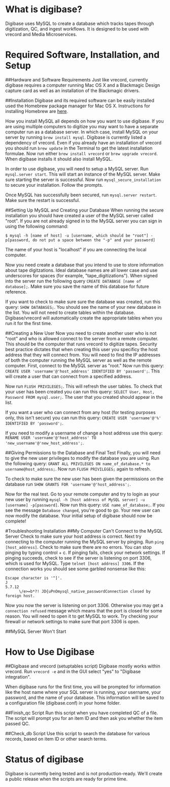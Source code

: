 # What is digibase?
Digibase uses MySQL to create a database which tracks tapes through digitization, QC, and ingest workflows. It is designed to be used with vrecord and Media Microservices.  

# Required Software, Installation, and Setup
##Hardware and Software Requirements
Just like vrecord, currently digibase requires a computer running Mac OS X and a Blackmagic Design capture card as well as an installation of the Blackmagic drivers. 

##Installation
Digibase and its required software can be easily installed used the Homebrew package manager for Mac OS X. Instructions for installing Homebrew are [here](http://brew.sh). 

How you install MySQL all depends on how you want to use digibase. If you are using multiple computers to digitize you may want to have a separate computer run as a database server. In which case, install MySQL on your server by running `brew install mysql`. 
Digibase is currently listed a dependency of vrecord. Even if you already have an installation of vrecord you should run `brew update` in the Terminal to get the latest installation formulae. Now run either `brew install vrecord` or `brew upgrade vrecord`. When digibase installs it should also install MySQL.  

In order to use digibase, you will need to setup a MySQL server.  Run `mysql.server start`. This will start an instance of the MySQL server. Make sure starting the server is successful. Now run `mysql_secure_installation` to secure your installation. Follow the prompts. 

Once MySQL has successfully been secured, run `mysql.server restart`. Make sure the restart is successful.

##Setting Up MySQL and Creating your Database
When running the secure installation you should have created a user of the MySQL server called "root". If you are not already signed in to the MySQL server you can sign in using the following command:
```
$ mysql -h [name of host] -u [username, which should be "root"] -p[password, do not put a space between the "-p" and your password]
```
The name of your host is "localhost" if you are connecting the local computer. 

Now you need create a database that you intend to use to store information about tape digitzations. Ideal database names are all lower case and use underscores for spaces (for example, "tape_digitizations"). When signed into the server run the following query `CREATE DATABASE [name of database];`. Make sure you save the name of this database for future reference. 

If you want to check to make sure sure the database was created, run this query: `SHOW DATABASES;`. You should see the name of your new database in the list. You will not need to create tables within the database. Digibase/vrecord will automatically create the appropriate tables when you run it for the first time.  

##Creating a New User
Now you need to create another user who is not "root" and who is allowed connect to the server from a remote computer. This should be the computer that runs vrecord to digitize tapes. Security best practice dictates that when creating this user you specificy the host address that they will connect from. You will need to find the IP addresses of both the computer running the MySQL server as well as the remote computer. First, connect to the MySQL server as "root." Now run this query: `CREATE USER 'username'@'host_address' IDENTIFIED BY 'password';`. This will create a user that can connect from a specified address. 

Now run `FLUSH PRIVILEGES;`. This will refresh the user tables. To check that your user has been created you can run this query: `SELECT User, Host, Password FROM mysql.user;`. The user that you created should appear in the list.   

If you want a user who can connect from any host (for testing purposes only, this isn't secure) you can run this query: `CREATE USER 'username'@'%' IDENTIFIED BY 'password';`. 

If you need to modify a username of change a host address use this query: `RENAME USER 'username'@'host_address' TO 'new_username'@'new_host_address';`.

##Giving Permissions to the Database and Final Test
Finally, you will need to give the new user privileges to modify the database you are using. Run the following query: `GRANT ALL PRIVILEGES ON name_of_database.* to username@host_address;`. Now run `FLUSH PRIVILEGES;` again to refresh. 

To check to make sure the new user has been given the permissions on the database run `SHOW GRANTS FOR 'username'@'host_address';`. 

Now for the real test. Go to your remote computer and try to login as your new user by running `mysql -h [host address of MySQL server] -u [username] -p[password]`. Now run this query: `USE name_of_database;`. If you see the message `Database changed`, you're good to go. Your new user can now modify the database. Your initial setup of digibase should now be complete!

#Troubleshooting Installation
##My Computer Can't Connect to the MySQL Server
Check to make sure your host address is correct. Next try connecting to the computer running the MySQL server by pinging. Run `ping [host_address]`. Check to make sure there are no errors. You can stop pinging by typing control + c. If pinging fails, check your network settings. If pinging succeeds, check to see if the server is listening on port 3306, which is used for MySQL. Type `telnet [host address] 3306`. If the connection works you should see some garbled nonsense like this: 
```
Escape character is '^]'.
J
5.7.12
      \/e>=b*?! JD{uPnOmysql_native_passwordConnection closed by foreign host.
```
Now you now the server is listening on port 3306. Otherwise you may get a `connection refused` message which means that the port is closed for some reason. You will need to open it to get MySQL to work. Try checking your firewall or network settings to make sure that port 3306 is open. 

##MySQL Server Won't Start

# How to Use Digibase
##Digibase and vrecord (setuptables script)
Digibase mostly works within vrecord. Run `vrecord -e` and in the GUI select "yes" to "Digibase integration".

When digibase runs for the first time, you will be prompted for information like the host name where your SQL server is running, your username, your password, and the name of your database. This information will be saved to a configuration file (digibase.conf) in your home folder. 

##Finish_qc Script
Run this script when you have completed QC of a file. The script will prompt you for an item ID and then ask you whether the item passed QC.

##Check_db Script
Use this script to search the database for various records, based on item ID or other search terms.

# Status of digibase 
Digibase is currently being tested and is not production-ready. We'll create a public release when the scripts are ready for prime time. 
